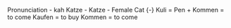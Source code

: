 Pronunciation - kah
Katze - Katze - Female Cat {-}
Kuli = Pen +
Kommen = to come
Kaufen = to buy
Kommen = to come
